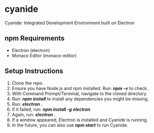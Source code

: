 # cyanide
Cyanide: Integrated Development Environment built on Electron

## npm Requirements
- Electron (electron)
- Monaco Editor (monaco-editor)

## Setup Instructions
1. Clone the repo.
2. Ensure you have Node.js and npm installed. Run: **_npm -v_** to check.
3. With Command Prompt/Terminal, navigate to the cloned directory.
4. Run: **_npm install_** to install any dependencies you might be missing.
5. Run: **_electron ._**
6. If it failed, run: **_npm install -g electron_**
7. Again, run: **_electron ._**
8. If a window appeared, Electron is installed and Cyanide is running.
9. In the future, you can also use **_npm start_** to run Cyanide.
